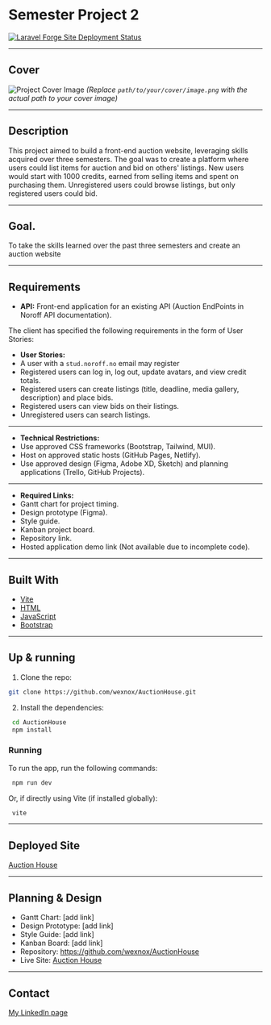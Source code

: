 # Semester Project 2

[![Laravel Forge Site Deployment Status](https://img.shields.io/endpoint?url=https%3A%2F%2Fforge.laravel.com%2Fsite-badges%2F9b30fe25-6e15-4057-b7bb-d08c681145b2%3Fdate%3D1%26label%3D1%26commit%3D1&style=plastic)](https://forge.laravel.com/servers/513382/sites/2587689)


---

## Cover

![Project Cover Image](path/to/your/cover/image.png)  *(Replace `path/to/your/cover/image.png` with the actual path to
your cover image)*

---

## Description

This project aimed to build a front-end auction website, leveraging skills acquired over three semesters. The goal was
to create a platform where users could list items for auction and bid on others' listings. New users would start with
1000 credits, earned from selling items and spent on purchasing them. Unregistered users could browse listings, but only
registered users could bid.

---

## Goal.

To take the skills learned over the past three semesters and create an auction website

---

## Requirements

* **API:** Front-end application for an existing API (Auction EndPoints in Noroff API documentation).

The client has specified the following requirements in the form of User Stories:

* **User Stories:**
* A user with a `stud.noroff.no` email may register
* Registered users can log in, log out, update avatars, and view credit totals.
* Registered users can create listings (title, deadline, media gallery, description) and place bids.
* Registered users can view bids on their listings.
* Unregistered users can search listings.

--- 

* **Technical Restrictions:**
* Use approved CSS frameworks (Bootstrap, Tailwind, MUI).
* Host on approved static hosts (GitHub Pages, Netlify).
* Use approved design (Figma, Adobe XD, Sketch) and planning applications (Trello, GitHub Projects).

---

* **Required Links:**
* Gantt chart for project timing.
* Design prototype (Figma).
* Style guide.
* Kanban project board.
* Repository link.
* Hosted application demo link (Not available due to incomplete code).

---

## Built With

* [Vite](https://vitejs.dev)
* [HTML](https://en.wikipedia.org/wiki/HTML)
* [JavaScript](https://developer.mozilla.org/en-US/docs/Web/JavaScript)
* [Bootstrap](hhttps://getbootstrap.com/)

---

## Up & running

1. Clone the repo:

```bash
git clone https://github.com/wexnox/AuctionHouse.git
```

2. Install the dependencies:

```bash
 cd AuctionHouse
 npm install
```

### Running

To run the app, run the following commands:

```bash
 npm run dev
```

Or, if directly using Vite (if installed globally):

```bash
 vite
```

---

## Deployed Site

[Auction House](http://ah.wexox.no)

---

## Planning & Design

- Gantt Chart: [add link]
- Design Prototype: [add link]
- Style Guide: [add link]
- Kanban Board: [add link]
- Repository: https://github.com/wexnox/AuctionHouse
- Live Site: [Auction House](http://ah.wexox.no)

---

## Contact

[My LinkedIn page](www.linkedin.com)
